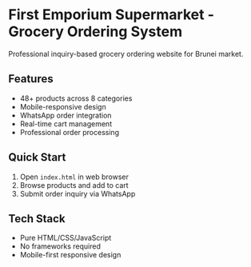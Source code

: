# First Emporium Supermarket - Grocery Ordering System

Professional inquiry-based grocery ordering website for Brunei market.

## Features
- 48+ products across 8 categories
- Mobile-responsive design
- WhatsApp order integration
- Real-time cart management
- Professional order processing

## Quick Start
1. Open `index.html` in web browser
2. Browse products and add to cart
3. Submit order inquiry via WhatsApp

## Tech Stack
- Pure HTML/CSS/JavaScript
- No frameworks required
- Mobile-first responsive design